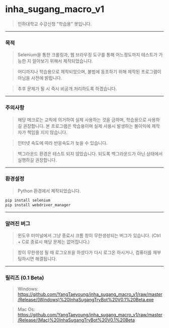 # inha_sugang_macro_v1
> 인하대학교 수강신청 "학습용" 봇입니다.
<hr>

### 목적
> Selenium을 통한 크롤링과, 웹 브라우징 도구를 통해 어느정도까지 테스트가 가능한 지 알아보기 위해서 제작되었습니다.

> 어디까지나 학습용으로 제작되었으며, 불법에 동조하기 위해 제작된 프로그램이 아님을 사전에 밝힙니다.

> 추후 문제가 될 시 즉시 비공개 처리하도록 하겠습니다.
<hr>

### 주의사항
> 해당 메크로는 교칙에 의거하여 실제 사용하는 것을 금하며, 학습용으로 사용하길 권장합니다. 본 프로그램은 학습용이며 실제 사용시 발생하는 불이익에 제작자가 책임을 지지 않습니다.

> 인터넷 속도에 따라 반응속도가 늦을 수 있습니다.

> 백그라운드 환경은 테스트 되지 않았습니다. 되도록 백그라운드가 아닌 상태에서 실행하길 권장합니다.
<hr>

### 환경설정

> Python 환경에서 제작되었습니다.

```python
pip install selenium
pip install webdriver_manager
```
<hr>

### 알려진 버그
> 윈도우 터미널에서 그냥 종료시 크롬 창이 무한생성되는 버그가 있습니다. (Ctrl + C로 종료시 해당 문제는 없어집니다.)

> 창이 무한생성 될 때 로그오프을 하셨다가 다시 로그온 하시거나, 컴퓨터를 재부팅하시면 해결됩니다. 
<hr>

### 릴리즈 (0.1 Beta)
> Windows: https://github.com/YangTaeyoung/inha_sugang_macro_v1/raw/master/Release/(Windows)%20InhaSugangTryBot%20V0.1%20Beta.exe

> Mac Os: https://github.com/YangTaeyoung/inha_sugang_macro_v1/raw/master/Release/(Mac)%20InhaSugangTryBot%20V0.1%20Beta
